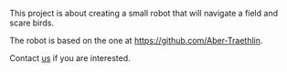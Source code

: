 This project is about creating a small robot that will navigate a field and scare birds.

The robot is based on the one at https://github.com/Aber-Traethlin.

Contact [us](mailto:cs-robotics@aber.ac.uk?subject=Bwgan) if you are interested.
